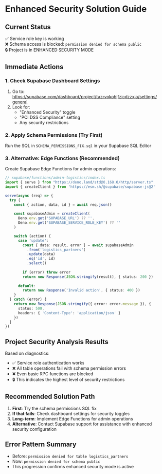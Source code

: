 # Enhanced Security Solution Guide

## Current Status
✅ Service role key is working  
❌ Schema access is blocked: `permission denied for schema public`  
🔒 Project is in ENHANCED SECURITY MODE

## Immediate Actions

### 1. Check Supabase Dashboard Settings
1. Go to: https://supabase.com/dashboard/project/tazrvokohjfzicdzzxia/settings/general
2. Look for:
   - "Enhanced Security" toggle
   - "PCI DSS Compliance" setting
   - Any security restrictions

### 2. Apply Schema Permissions (Try First)
Run the SQL in `SCHEMA_PERMISSIONS_FIX.sql` in your Supabase SQL Editor

### 3. Alternative: Edge Functions (Recommended)
Create Supabase Edge Functions for admin operations:

```typescript
// supabase/functions/admin-logistics/index.ts
import { serve } from "https://deno.land/std@0.168.0/http/server.ts"
import { createClient } from 'https://esm.sh/@supabase/supabase-js@2'

serve(async (req) => {
  try {
    const { action, data, id } = await req.json()
    
    const supabaseAdmin = createClient(
      Deno.env.get('SUPABASE_URL') ?? '',
      Deno.env.get('SUPABASE_SERVICE_ROLE_KEY') ?? ''
    )

    switch (action) {
      case 'update':
        const { data: result, error } = await supabaseAdmin
          .from('logistics_partners')
          .update(data)
          .eq('id', id)
          .select()
        
        if (error) throw error
        return new Response(JSON.stringify(result), { status: 200 })
        
      default:
        return new Response('Invalid action', { status: 400 })
    }
  } catch (error) {
    return new Response(JSON.stringify({ error: error.message }), { 
      status: 500,
      headers: { 'Content-Type': 'application/json' }
    })
  }
})
```

## Project Security Analysis Results

Based on diagnostics:
- ✅ Service role authentication works
- ❌ All table operations fail with schema permission errors
- ❌ Even basic RPC functions are blocked
- 🔒 This indicates the highest level of security restrictions

## Recommended Solution Path

1. **First**: Try the schema permissions SQL fix
2. **If that fails**: Check dashboard settings for security toggles
3. **Long-term**: Implement Edge Functions for admin operations
4. **Alternative**: Contact Supabase support for assistance with enhanced security configuration

## Error Pattern Summary
- Before: `permission denied for table logistics_partners`
- Now: `permission denied for schema public`
- This progression confirms enhanced security mode is active
